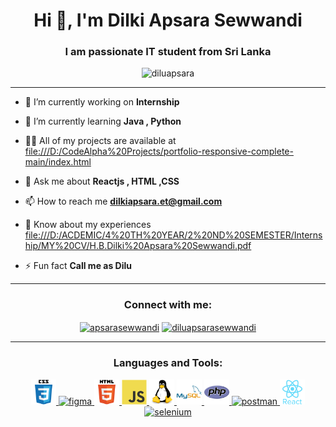 <h1 align="center">Hi 👋, I'm Dilki Apsara Sewwandi</h1>
<h3 align="center">I am passionate IT student from Sri Lanka</h3>

<p align="center"> <img src="https://komarev.com/ghpvc/?username=diluapsara&label=Profile%20views&color=0e75b6&style=flat" alt="diluapsara" /> </p>

___

- 🔭 I’m currently working on **Internship**

- 🌱 I’m currently learning **Java , Python**

- 👨‍💻 All of my projects are available at [file:///D:/CodeAlpha%20Projects/portfolio-responsive-complete-main/index.html](file:///D:/CodeAlpha%20Projects/portfolio-responsive-complete-main/index.html)

- 💬 Ask me about **Reactjs , HTML ,CSS**

- 📫 How to reach me **dilkiapsara.et@gmail.com**

- 📄 Know about my experiences [file:///D:/ACDEMIC/4%20TH%20YEAR/2%20ND%20SEMESTER/Internship/MY%20CV/H.B.Dilki%20Apsara%20Sewwandi.pdf](file:///D:/ACDEMIC/4%20TH%20YEAR/2%20ND%20SEMESTER/Internship/MY%20CV/H.B.Dilki%20Apsara%20Sewwandi.pdf)

- ⚡ Fun fact **Call me as Dilu**

___

<h3 align="center">Connect with me:</h3>
<p align="center">
<a href="https://linkedin.com/in/apsarasewwandi" target="blank"><img align="center" src="https://raw.githubusercontent.com/rahuldkjain/github-profile-readme-generator/master/src/images/icons/Social/linked-in-alt.svg" alt="apsarasewwandi" height="30" width="40" /></a>
<a href="https://fb.com/diluapsarasewwandi" target="blank"><img align="center" src="https://raw.githubusercontent.com/rahuldkjain/github-profile-readme-generator/master/src/images/icons/Social/facebook.svg" alt="diluapsarasewwandi" height="30" width="40" /></a>
</p>

___

<h3 align="center">Languages and Tools:</h3>
<p align="center"> <a href="https://www.w3schools.com/css/" target="_blank" rel="noreferrer"> <img src="https://raw.githubusercontent.com/devicons/devicon/master/icons/css3/css3-original-wordmark.svg" alt="css3" width="40" height="40"/> </a> <a href="https://www.figma.com/" target="_blank" rel="noreferrer"> <img src="https://www.vectorlogo.zone/logos/figma/figma-icon.svg" alt="figma" width="40" height="40"/> </a> <a href="https://www.w3.org/html/" target="_blank" rel="noreferrer"> <img src="https://raw.githubusercontent.com/devicons/devicon/master/icons/html5/html5-original-wordmark.svg" alt="html5" width="40" height="40"/> </a> <a href="https://developer.mozilla.org/en-US/docs/Web/JavaScript" target="_blank" rel="noreferrer"> <img src="https://raw.githubusercontent.com/devicons/devicon/master/icons/javascript/javascript-original.svg" alt="javascript" width="40" height="40"/> </a> <a href="https://www.linux.org/" target="_blank" rel="noreferrer"> <img src="https://raw.githubusercontent.com/devicons/devicon/master/icons/linux/linux-original.svg" alt="linux" width="40" height="40"/> </a> <a href="https://www.mysql.com/" target="_blank" rel="noreferrer"> <img src="https://raw.githubusercontent.com/devicons/devicon/master/icons/mysql/mysql-original-wordmark.svg" alt="mysql" width="40" height="40"/> </a> <a href="https://www.php.net" target="_blank" rel="noreferrer"> <img src="https://raw.githubusercontent.com/devicons/devicon/master/icons/php/php-original.svg" alt="php" width="40" height="40"/> </a> <a href="https://postman.com" target="_blank" rel="noreferrer"> <img src="https://www.vectorlogo.zone/logos/getpostman/getpostman-icon.svg" alt="postman" width="40" height="40"/> </a> <a href="https://reactjs.org/" target="_blank" rel="noreferrer"> <img src="https://raw.githubusercontent.com/devicons/devicon/master/icons/react/react-original-wordmark.svg" alt="react" width="40" height="40"/> </a> <a href="https://www.selenium.dev" target="_blank" rel="noreferrer"> <img src="https://raw.githubusercontent.com/detain/svg-logos/780f25886640cef088af994181646db2f6b1a3f8/svg/selenium-logo.svg" alt="selenium" width="40" height="40"/> </a> </p>
